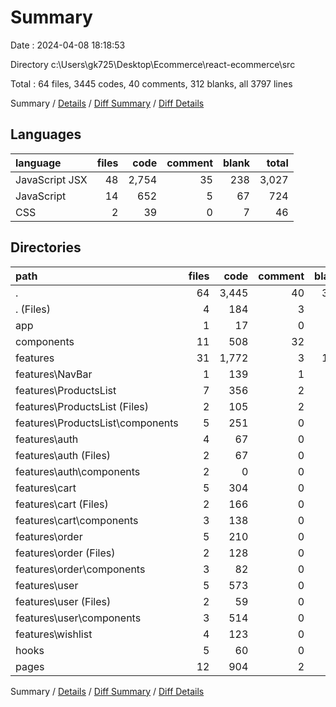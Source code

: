 # Summary

Date : 2024-04-08 18:18:53

Directory c:\\Users\\gk725\\Desktop\\Ecommerce\\react-ecommerce\\src

Total : 64 files,  3445 codes, 40 comments, 312 blanks, all 3797 lines

Summary / [Details](details.md) / [Diff Summary](diff.md) / [Diff Details](diff-details.md)

## Languages
| language | files | code | comment | blank | total |
| :--- | ---: | ---: | ---: | ---: | ---: |
| JavaScript JSX | 48 | 2,754 | 35 | 238 | 3,027 |
| JavaScript | 14 | 652 | 5 | 67 | 724 |
| CSS | 2 | 39 | 0 | 7 | 46 |

## Directories
| path | files | code | comment | blank | total |
| :--- | ---: | ---: | ---: | ---: | ---: |
| . | 64 | 3,445 | 40 | 312 | 3,797 |
| . (Files) | 4 | 184 | 3 | 23 | 210 |
| app | 1 | 17 | 0 | 1 | 18 |
| components | 11 | 508 | 32 | 54 | 594 |
| features | 31 | 1,772 | 3 | 146 | 1,921 |
| features\\NavBar | 1 | 139 | 1 | 8 | 148 |
| features\\ProductsList | 7 | 356 | 2 | 39 | 397 |
| features\\ProductsList (Files) | 2 | 105 | 2 | 14 | 121 |
| features\\ProductsList\\components | 5 | 251 | 0 | 25 | 276 |
| features\\auth | 4 | 67 | 0 | 10 | 77 |
| features\\auth (Files) | 2 | 67 | 0 | 8 | 75 |
| features\\auth\\components | 2 | 0 | 0 | 2 | 2 |
| features\\cart | 5 | 304 | 0 | 30 | 334 |
| features\\cart (Files) | 2 | 166 | 0 | 14 | 180 |
| features\\cart\\components | 3 | 138 | 0 | 16 | 154 |
| features\\order | 5 | 210 | 0 | 19 | 229 |
| features\\order (Files) | 2 | 128 | 0 | 8 | 136 |
| features\\order\\components | 3 | 82 | 0 | 11 | 93 |
| features\\user | 5 | 573 | 0 | 24 | 597 |
| features\\user (Files) | 2 | 59 | 0 | 9 | 68 |
| features\\user\\components | 3 | 514 | 0 | 15 | 529 |
| features\\wishlist | 4 | 123 | 0 | 16 | 139 |
| hooks | 5 | 60 | 0 | 21 | 81 |
| pages | 12 | 904 | 2 | 67 | 973 |

Summary / [Details](details.md) / [Diff Summary](diff.md) / [Diff Details](diff-details.md)